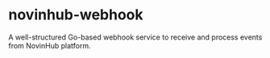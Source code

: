 # novinhub-webhook
A well-structured Go-based webhook service to receive and process events from NovinHub platform.
